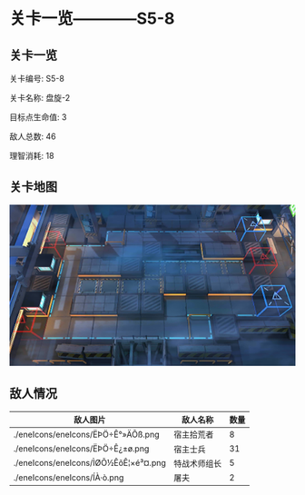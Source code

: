 # 关卡一览————S5-8


## 关卡一览

关卡编号: S5-8

关卡名称: 盘旋-2

目标点生命值: 3

敌人总数: 46

理智消耗: 18


## 关卡地图
![S5-8](./oprMap/S5-8.png)

## 敌人情况

| 敌人图片 | 敌人名称 | 数量  |
|---------|-----|-----|
| ./eneIcons/eneIcons/ËÞÖ÷Ê°»ÄÕß.png| 宿主拾荒者  |   8  |
| ./eneIcons/eneIcons/ËÞÖ÷Ê¿±ø.png| 宿主士兵  |   31  |
| ./eneIcons/eneIcons/ÌØÕ½ÊõÊ¦×é³¤.png| 特战术师组长  |   5  |
| ./eneIcons/eneIcons/ÍÀ·ò.png| 屠夫  |   2  |
